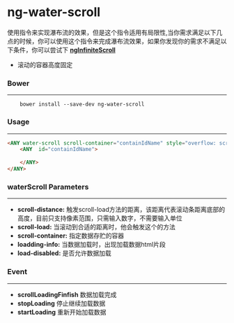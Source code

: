 # ng-water-scroll
使用指令来实现瀑布流的效果，但是这个指令适用有局限性,当你需求满足以下几点的时候，你可以使用这个指令来完成瀑布流效果，如果你发现你的需求不满足以下条件，你可以尝试下 __[ngInfiniteScroll](https://github.com/sroze/ngInfiniteScroll)__ 
* 滚动的容器高度固定

### Bower
--------
```
    bower install --save-dev ng-water-scroll
```

### Usage
-------
```html
<ANY water-scroll scroll-container="containIdName" style="overflow: scroll;height:600px;"  scroll-load="fn()">
    <ANY  id="containIdName">
           
    </ANY>
</ANY>
```

### waterScroll Parameters
--------
* **scroll-distance:** 触发scroll-load方法的距离，该距离代表滚动条距离底部的高度，目前只支持像素范围，只需输入数字，不需要输入单位
* **scroll-load:** 当滚动到合适的距离时，他会触发这个的方法
* **scroll-container:** 指定数据存贮的容器
* **loadding-info:** 当数据加载时，出现加载数据html片段
* **load-disabled:** 是否允许数据加载


### Event
-----
* **scrollLoadingFinfish** 数据加载完成
* **stopLoading** 停止继续加载数据
* **startLoading** 重新开始加载数据



